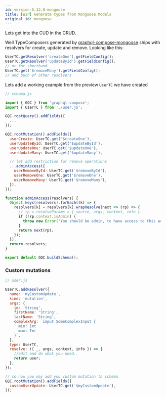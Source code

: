 ```yaml
---
id: version-5.12.0-mongoose
title: [WIP] Generate types from Mongoose Models
original_id: mongoose
---
```


Lets get into the CUD in the CRUD.

Well TypeComposers generated by [graphql-compose-mongoose](https://github.com/nodkz/graphql-compose-mongoose) ships with resolvers for create, update and remove.
Looking like this:

```js
UserTC.getResolver('createOne').getFieldConfig();
UserTC.getResolver('updateById').getFieldConfig();
// or for shorthand
UserTC.get('$removeMany').getFieldConfig();
// and buch of other resolvers
```

Lets add a working example from the preview `UserTC` we have created

```js
// schema.js

import { GQC } from 'graphql-compose';
import { UserTC } from './user.js';

GQC.rootQuery().addFields({
  ...
});

GQC.rootMutation().addFields({
  userCreate: UserTC.get('$createOne'),
  userUpdateById: UserTC.get('$updateById'),
  userUpdateOne: UserTC.get('$updateOne'),
  userUpdateMany: UserTC.get('$updateMany'),

  // let add restriction for remove operations
  ...adminAccess({
    userRemoveById: UserTC.get('$removeById'),
    userRemoveOne: UserTC.get('$removeOne'),
    userRemoveMany: UserTC.get('$removeMany'),
  }),
});

function adminAccess(resolvers) {
  Object.keys(resolvers).forEach((k) => {
    resolvers[k] = resolvers[k].wrapResolve(next => (rp) => {
      // rp = resolveParams = { source, args, context, info }
      if (!rp.context.isAdmin) {
        throw new Error('You should be admin, to have access to this action.');
      }
      return next(rp);
    });
  });
  return resolvers;
}

export default GQC.buildSchema();
```

### Custom mutations

```js
// user.js

UserTC.addResolver({
  name: 'myCustomUpdate',
  kind: 'mutation',
  args: {
    id: 'String',
    firstName: 'String',
    lastName: 'String',
    complexArg: `input SomeComplexInput {
      min: Int
      max: Int
    }`,
  },
  type: UserTC,
  resolve: ({ _, args, context, info }) => {
    //edit and do what you need..
    return user;
  },
});

// so now you may add you custom mutation to schema
GQC.rootMutation().addFields({
  customUserUpdate: UserTC.get('$myCustomUpdate'),
});
```
